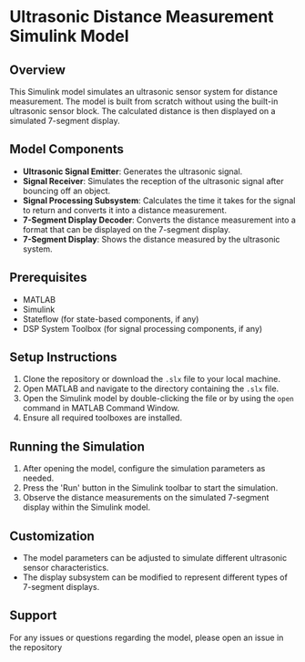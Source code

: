 # Ultrasonic Distance Measurement Simulink Model

## Overview
This Simulink model simulates an ultrasonic sensor system for distance measurement. The model is built from scratch without using the built-in ultrasonic sensor block. The calculated distance is then displayed on a simulated 7-segment display.

## Model Components
- **Ultrasonic Signal Emitter**: Generates the ultrasonic signal.
- **Signal Receiver**: Simulates the reception of the ultrasonic signal after bouncing off an object.
- **Signal Processing Subsystem**: Calculates the time it takes for the signal to return and converts it into a distance measurement.
- **7-Segment Display Decoder**: Converts the distance measurement into a format that can be displayed on the 7-segment display.
- **7-Segment Display**: Shows the distance measured by the ultrasonic system.

## Prerequisites
- MATLAB
- Simulink
- Stateflow (for state-based components, if any)
- DSP System Toolbox (for signal processing components, if any)

## Setup Instructions
1. Clone the repository or download the `.slx` file to your local machine.
2. Open MATLAB and navigate to the directory containing the `.slx` file.
3. Open the Simulink model by double-clicking the file or by using the `open` command in MATLAB Command Window.
4. Ensure all required toolboxes are installed.

## Running the Simulation
1. After opening the model, configure the simulation parameters as needed.
2. Press the 'Run' button in the Simulink toolbar to start the simulation.
3. Observe the distance measurements on the simulated 7-segment display within the Simulink model.

## Customization
- The model parameters can be adjusted to simulate different ultrasonic sensor characteristics.
- The display subsystem can be modified to represent different types of 7-segment displays.

## Support
For any issues or questions regarding the model, please open an issue in the repository
